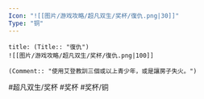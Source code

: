```yaml
---
Icon: "![[图片/游戏攻略/超凡双生/奖杯/復仇.png|30]]"
Type: "铜"
---
```

```ad-common-bronze-trophy
title: (Title:: "復仇")
![[图片/游戏攻略/超凡双生/奖杯/復仇.png|100]]

(Comment:: "使用艾登教訓三個或以上青少年，或是讓房子失火。")
```

#超凡双生/奖杯 #奖杯 #奖杯/铜
